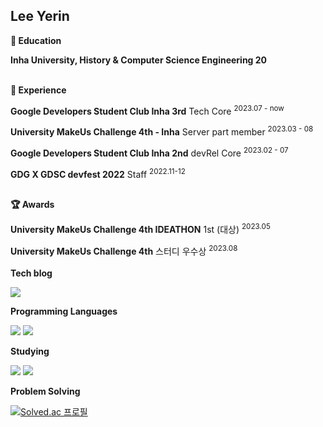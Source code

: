 ## Lee Yerin

**🏫 Education**

**Inha University, History & Computer Science Engineering 20**
<br></br>

**🚀 Experience**

**Google Developers Student Club Inha 3rd** Tech Core <sup>2023.07 - now</sup>

**University MakeUs Challenge 4th - Inha** Server part member <sup>2023.03 - 08</sup>

**Google Developers Student Club Inha 2nd** devRel Core <sup>2023.02 - 07</sup>

**GDG X GDSC devfest 2022** Staff <sup>2022.11-12</sup>
<br></br>


**🏆 Awards**

**University MakeUs Challenge 4th IDEATHON** 1st (대상) <sup>2023.05</sup>

**University MakeUs Challenge 4th** 스터디 우수상 <sup>2023.08</sup>
<br></br>
**Tech blog**

<a href="https://velog.io/@lxxyxin" target="_blank"><img src="https://img.shields.io/badge/Velog-20C997?style=flat-square&logo=Velog&logoColor=white"/></a>
 
 **Programming Languages**
 
<img src="https://img.shields.io/badge/C++-00599C?style=flat-square&logo=Cplusplus&logoColor=white">  <img src="https://img.shields.io/badge/Java-007396?style=flat-square&logo=Java&logoColor=white">

**Studying**

<img src="https://img.shields.io/badge/Spring-6DB33F?style=flat-square&logo=Spring&logoColor=white"> <img src="https://img.shields.io/badge/Spring Boot-6DB33F?style=flat-square&logo=Spring Boot&logoColor=white">


**Problem Solving**

[![Solved.ac
프로필](http://mazassumnida.wtf/api/generate_badge?boj=yxin)](https://solved.ac/yxin)   



<!--
**lxxyxin/lxxyxin** is a ✨ _special_ ✨ repository because its `README.md` (this file) appears on your GitHub profile.

Here are some ideas to get you started:

- 🔭 I’m currently working on ...
- 🌱 I’m currently learning ...
- 👯 I’m looking to collaborate on ...
- 🤔 I’m looking for help with ...
- 💬 Ask me about ...
- 📫 How to reach me: ...
- 😄 Pronouns: ...
- ⚡ Fun fact: ...
-->
